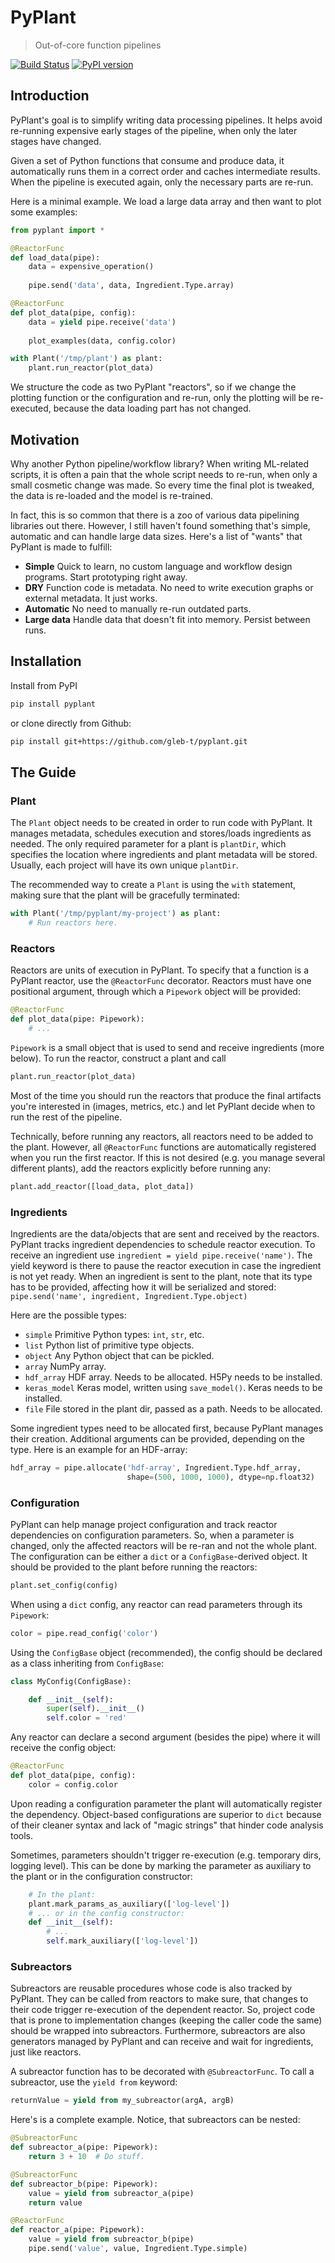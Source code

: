 # PyPlant
> Out-of-core function pipelines

[![Build Status](https://travis-ci.com/gleb-t/pyplant.svg?branch=master)](https://travis-ci.com/gleb-t/pyplant)
[![PyPI version](https://badge.fury.io/py/pyplant.svg)](https://badge.fury.io/py/pyplant)

## Introduction
PyPlant's goal is to simplify writing data processing pipelines. 
It helps avoid re-running expensive early stages of the pipeline, when only the later stages have changed.

Given a set of Python functions that consume and produce data, it automatically runs them in a correct order and caches intermediate results. 
When the pipeline is executed again, only the necessary parts are re-run.

Here is a minimal example. We load a large data array and then want to plot some examples:
```python
from pyplant import *

@ReactorFunc
def load_data(pipe):
    data = expensive_operation()
    
    pipe.send('data', data, Ingredient.Type.array)

@ReactorFunc
def plot_data(pipe, config):
    data = yield pipe.receive('data')
    
    plot_examples(data, config.color)

with Plant('/tmp/plant') as plant:
    plant.run_reactor(plot_data)
```

We structure the code as two PyPlant "reactors", so if we change the plotting function or the configuration and re-run, 
only the plotting will be re-executed, because the data loading part has not changed.


## Motivation

Why another Python pipeline/workflow library? 
When writing ML-related scripts, it is often a pain that the whole script needs to re-run, when only a small cosmetic change was made.
So every time the final plot is tweaked, the data is re-loaded and the model is re-trained.


In fact, this is so common that there is a zoo of various data pipelining libraries out there.
However, I still haven't found something that's simple, automatic and can handle large data sizes.
Here's a list of "wants" that PyPlant is made to fulfill:
  - **Simple**
    Quick to learn, no custom language and workflow design programs. Start prototyping right away.
  - **DRY**
    Function code is metadata. No need to write execution graphs or external metadata. It just works.
  - **Automatic**
    No need to manually re-run outdated parts.
  - **Large data**
    Handle data that doesn't fit into memory. Persist between runs.


## Installation

Install from PyPI
```bash
pip install pyplant
```
or clone directly from Github:
```bash
pip install git+https://github.com/gleb-t/pyplant.git
```

## The Guide


### Plant
The `Plant` object needs to be created in order to run code with PyPlant. 
It manages metadata, schedules execution and stores/loads ingredients as needed. 
The only required parameter for a plant is `plantDir`, which specifies the location where ingredients and plant metadata will be stored.
Usually, each project will have its own unique `plantDir`.

The recommended way to create a `Plant` is using the `with` statement, making sure that the plant will be gracefully terminated:
```python
with Plant('/tmp/pyplant/my-project') as plant:
    # Run reactors here.
```

### Reactors

Reactors are units of execution in PyPlant. To specify that a function is a PyPlant reactor, use the `@ReactorFunc` decorator.
Reactors must have one positional argument, through which a `Pipework` object will be provided:
```python
@ReactorFunc
def plot_data(pipe: Pipework):
    # ...
```
`Pipework` is a small object that is used to send and receive ingredients (more below). To run the reactor, construct a plant and call 
```python
plant.run_reactor(plot_data)
```
Most of the time you should run the reactors that produce the final artifacts you're interested in (images, metrics, etc.) and let PyPlant decide when to run the rest of the pipeline.

Technically, before running any reactors, all reactors need to be added to the plant. 
However, all `@ReactorFunc` functions are automatically registered when you run the first reactor.
If this is not desired (e.g. you manage several different plants), add the reactors explicitly before running any:
```python
plant.add_reactor([load_data, plot_data])
```


### Ingredients

Ingredients are the data/objects that are sent and received by the reactors. 
PyPlant tracks ingredient dependencies to schedule reactor execution.
To receive an ingredient use `ingredient = yield pipe.receive('name')`.
The yield keyword is there to pause the reactor execution in case the ingredient is not yet ready.
When an ingredient is sent to the plant, note that its type has to be provided, affecting how it will be serialized and stored:
`pipe.send('name', ingredient, Ingredient.Type.object)`


Here are the possible types:
- `simple` Primitive Python types: `int`, `str`, etc.
- `list`   Python list of primitive type objects.
- `object` Any Python object that can be pickled.
- `array`  NumPy array.
- `hdf_array` HDF array. Needs to be allocated. H5Py needs to be installed.
- `keras_model` Keras model, written using `save_model()`. Keras needs to be installed.
- `file`        File stored in the plant dir, passed as a path. Needs to be allocated.

Some ingredient types need to be allocated first, because PyPlant manages their creation.
Additional arguments can be provided, depending on the type. Here is an example for an HDF-array:

```python
hdf_array = pipe.allocate('hdf-array', Ingredient.Type.hdf_array,
                          shape=(500, 1000, 1000), dtype=np.float32)
```

### Configuration

PyPlant can help manage project configuration and track reactor dependencies on configuration parameters.
So, when a parameter is changed, only the affected reactors will be re-ran and not the whole plant.
The configuration can be either a `dict` or a `ConfigBase`-derived object.
It should be provided to the plant before running the reactors:
```python
plant.set_config(config)
```
When using a `dict` config, any reactor can read parameters through its `Pipework`:
```python
color = pipe.read_config('color')
```
Using the `ConfigBase` object (recommended), the config should be declared as a class inheriting from `ConfigBase`:
```python
class MyConfig(ConfigBase):

    def __init__(self):
        super(self).__init__()
        self.color = 'red'
```
Any reactor can declare a second argument (besides the pipe) where it will receive the config object:
```python
@ReactorFunc
def plot_data(pipe, config):
    color = config.color
```
Upon reading a configuration parameter the plant will automatically register the dependency. 
Object-based configurations are superior to `dict` because of their cleaner syntax and lack of "magic strings" that hinder code analysis tools.

Sometimes, parameters shouldn't trigger re-execution (e.g. temporary dirs, logging level). 
This can be done by marking the parameter as auxiliary to the plant or in the configuration constructor:
```python
    # In the plant:
    plant.mark_params_as_auxiliary(['log-level'])
    # ... or in the config constructor:
    def __init__(self):
        # ...
        self.mark_auxiliary(['log-level'])
```

### Subreactors

Subreactors are reusable procedures whose code is also tracked by PyPlant.
They can be called from reactors to make sure, that changes to their code trigger re-execution of the dependent reactor.
So, project code that is prone to implementation changes (keeping the caller code the same) should be wrapped into subreactors.
Furthermore, subreactors are also generators managed by PyPlant and can receive and wait for ingredients, just like reactors.

A subreactor function has to be decorated with `@SubreactorFunc`. 
To call a subreactor, use the `yield from` keyword: 

```python 
returnValue = yield from my_subreactor(argA, argB)
```


Here's is a complete example. Notice, that subreactors can be nested:
```python
@SubreactorFunc
def subreactor_a(pipe: Pipework):
    return 3 + 10  # Do stuff.

@SubreactorFunc
def subreactor_b(pipe: Pipework):
    value = yield from subreactor_a(pipe)
    return value

@ReactorFunc
def reactor_a(pipe: Pipework):
    value = yield from subreactor_b(pipe)
    pipe.send('value', value, Ingredient.Type.simple)
```


